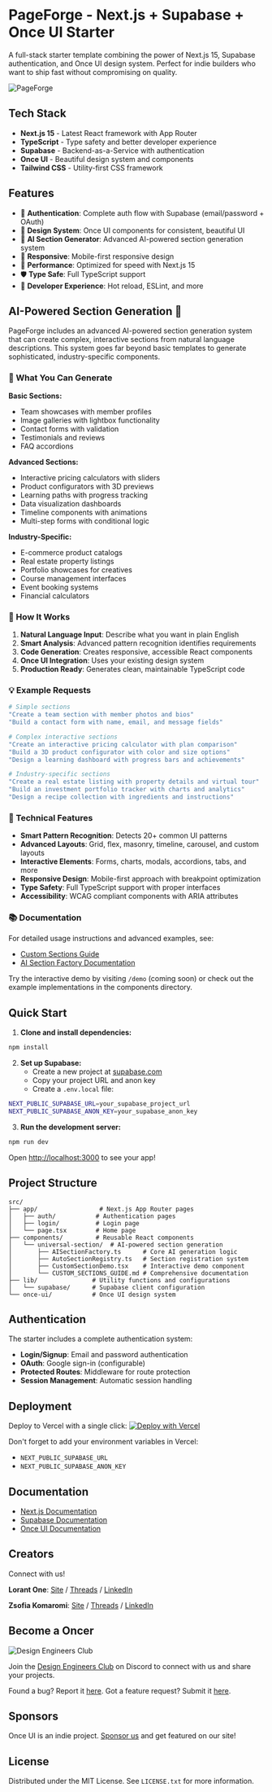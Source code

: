 # PageForge - Next.js + Supabase + Once UI Starter

A full-stack starter template combining the power of Next.js 15, Supabase authentication, and Once UI design system. Perfect for indie builders who want to ship fast without compromising on quality.

![PageForge](public/images/og/home.jpg)

## Tech Stack

- **Next.js 15** - Latest React framework with App Router
- **TypeScript** - Type safety and better developer experience
- **Supabase** - Backend-as-a-Service with authentication
- **Once UI** - Beautiful design system and components
- **Tailwind CSS** - Utility-first CSS framework

## Features

- 🔐 **Authentication**: Complete auth flow with Supabase (email/password + OAuth)
- 🎨 **Design System**: Once UI components for consistent, beautiful UI
- 🤖 **AI Section Generator**: Advanced AI-powered section generation system
- 📱 **Responsive**: Mobile-first responsive design
- 🚀 **Performance**: Optimized for speed with Next.js 15
- 🛡️ **Type Safe**: Full TypeScript support
- 🔧 **Developer Experience**: Hot reload, ESLint, and more

## AI-Powered Section Generation 🤖

PageForge includes an advanced AI-powered section generation system that can create complex, interactive sections from natural language descriptions. This system goes far beyond basic templates to generate sophisticated, industry-specific components.

### 🎯 What You Can Generate

**Basic Sections:**
- Team showcases with member profiles
- Image galleries with lightbox functionality
- Contact forms with validation
- Testimonials and reviews
- FAQ accordions

**Advanced Sections:**
- Interactive pricing calculators with sliders
- Product configurators with 3D previews
- Learning paths with progress tracking
- Data visualization dashboards
- Timeline components with animations
- Multi-step forms with conditional logic

**Industry-Specific:**
- E-commerce product catalogs
- Real estate property listings
- Portfolio showcases for creatives
- Course management interfaces
- Event booking systems
- Financial calculators

### 🚀 How It Works

1. **Natural Language Input**: Describe what you want in plain English
2. **Smart Analysis**: Advanced pattern recognition identifies requirements
3. **Code Generation**: Creates responsive, accessible React components
4. **Once UI Integration**: Uses your existing design system
5. **Production Ready**: Generates clean, maintainable TypeScript code

### 💡 Example Requests

```bash
# Simple sections
"Create a team section with member photos and bios"
"Build a contact form with name, email, and message fields"

# Complex interactive sections
"Create an interactive pricing calculator with plan comparison"
"Build a 3D product configurator with color and size options"
"Design a learning dashboard with progress bars and achievements"

# Industry-specific sections
"Create a real estate listing with property details and virtual tour"
"Build an investment portfolio tracker with charts and analytics"
"Design a recipe collection with ingredients and instructions"
```

### 🔧 Technical Features

- **Smart Pattern Recognition**: Detects 20+ common UI patterns
- **Advanced Layouts**: Grid, flex, masonry, timeline, carousel, and custom layouts
- **Interactive Elements**: Forms, charts, modals, accordions, tabs, and more
- **Responsive Design**: Mobile-first approach with breakpoint optimization
- **Type Safety**: Full TypeScript support with proper interfaces
- **Accessibility**: WCAG compliant components with ARIA attributes

### 📚 Documentation

For detailed usage instructions and advanced examples, see:
- [Custom Sections Guide](src/components/universal-section/CUSTOM_SECTIONS_GUIDE.md)
- [AI Section Factory Documentation](src/components/universal-section/README.md)

Try the interactive demo by visiting `/demo` (coming soon) or check out the example implementations in the components directory.

## Quick Start

1. **Clone and install dependencies:**

```bash
npm install
```

2. **Set up Supabase:**
   - Create a new project at [supabase.com](https://supabase.com)
   - Copy your project URL and anon key
   - Create a `.env.local` file:

```bash
NEXT_PUBLIC_SUPABASE_URL=your_supabase_project_url
NEXT_PUBLIC_SUPABASE_ANON_KEY=your_supabase_anon_key
```

3. **Run the development server:**

```bash
npm run dev
```

Open [http://localhost:3000](http://localhost:3000) to see your app!

## Project Structure

```
src/
├── app/                 # Next.js App Router pages
│   ├── auth/           # Authentication pages
│   ├── login/          # Login page
│   └── page.tsx        # Home page
├── components/         # Reusable React components
│   └── universal-section/  # AI-powered section generation
│       ├── AISectionFactory.ts      # Core AI generation logic
│       ├── AutoSectionRegistry.ts   # Section registration system
│       ├── CustomSectionDemo.tsx    # Interactive demo component
│       └── CUSTOM_SECTIONS_GUIDE.md # Comprehensive documentation
├── lib/               # Utility functions and configurations
│   └── supabase/      # Supabase client configuration
└── once-ui/           # Once UI design system
```

## Authentication

The starter includes a complete authentication system:

- **Login/Signup**: Email and password authentication
- **OAuth**: Google sign-in (configurable)
- **Protected Routes**: Middleware for route protection
- **Session Management**: Automatic session handling

## Deployment

Deploy to Vercel with a single click:
[![Deploy with Vercel](https://vercel.com/button)](https://vercel.com/new/clone?repository-url=https%3A%2F%2Fgithub.com%2Fyour-repo%2Fpageforge)

Don't forget to add your environment variables in Vercel:

- `NEXT_PUBLIC_SUPABASE_URL`
- `NEXT_PUBLIC_SUPABASE_ANON_KEY`

## Documentation

- [Next.js Documentation](https://nextjs.org/docs)
- [Supabase Documentation](https://supabase.com/docs)
- [Once UI Documentation](https://docs.once-ui.com/once-ui/quick-start)

## Creators

Connect with us!

**Lorant One**: [Site](https://lorant.one) / [Threads](https://www.threads.net/@lorant.one) / [LinkedIn](https://www.linkedin.com/in/lorant-one/)

**Zsofia Komaromi**: [Site](https://zsofia.pro) / [Threads](https://www.threads.net/@zsofia_kom) / [LinkedIn](https://www.linkedin.com/in/zsofiakomaromi/)

## Become a Oncer

![Design Engineers Club](https://docs.once-ui.com/images/quasar-coding.jpg)

Join the [Design Engineers Club](https://discord.com/invite/5EyAQ4eNdS) on Discord to connect with us and share your projects.

Found a bug? Report it [here](https://github.com/once-ui-system/nextjs-starter/issues/new?labels=bug&template=bug_report.md). Got a feature request? Submit it [here](https://github.com/once-ui-system/nextjs-starter/issues/new?labels=feature%20request&template=feature_request.md).

## Sponsors

Once UI is an indie project. [Sponsor us](https://github.com/sponsors/once-ui-system) and get featured on our site!

## License

Distributed under the MIT License. See `LICENSE.txt` for more information.
